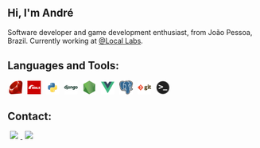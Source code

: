 ## Hi, I'm André

Software developer and game development enthusiast, from João Pessoa, Brazil. Currently working at [@Local Labs](https://locallabs.com/).


## Languages and Tools:

<code><img height="27" style="margin: 0 3px" src="https://raw.githubusercontent.com/github/explore/80688e429a7d4ef2fca1e82350fe8e3517d3494d/topics/ruby/ruby.png"></code>
<code><img height="27" style="margin: 0 3px" src="https://raw.githubusercontent.com/github/explore/80688e429a7d4ef2fca1e82350fe8e3517d3494d/topics/rails/rails.png"></code>
<code><img height="27" style="margin: 0 3px" src="https://raw.githubusercontent.com/github/explore/80688e429a7d4ef2fca1e82350fe8e3517d3494d/topics/python/python.png"></code>
<code><img height="27" style="margin: 0 3px" src="https://raw.githubusercontent.com/github/explore/80688e429a7d4ef2fca1e82350fe8e3517d3494d/topics/django/django.png"></code>
<code><img height="27" style="margin: 0 3px" src="https://raw.githubusercontent.com/github/explore/80688e429a7d4ef2fca1e82350fe8e3517d3494d/topics/nodejs/nodejs.png"></code>
<code><img height="27" style="margin: 0 3px" src="https://raw.githubusercontent.com/github/explore/80688e429a7d4ef2fca1e82350fe8e3517d3494d/topics/vue/vue.png"></code>
<code><img height="27" style="margin: 0 3px" src="https://raw.githubusercontent.com/github/explore/80688e429a7d4ef2fca1e82350fe8e3517d3494d/topics/postgresql/postgresql.png"></code>
<code><img height="27" style="margin: 0 3px" src="https://raw.githubusercontent.com/github/explore/80688e429a7d4ef2fca1e82350fe8e3517d3494d/topics/git/git.png"></code>
<code><img height="27" style="margin: 0 3px" src="https://raw.githubusercontent.com/github/explore/80688e429a7d4ef2fca1e82350fe8e3517d3494d/topics/terminal/terminal.png"></code>


## Contact:

<a href="https://www.linkedin.com/in/andreealencar/">
  <img width="27px" style="margin: 0 5px" src="https://cdn.jsdelivr.net/npm/simple-icons@v3/icons/linkedin.svg" />
</a>
<a href="https://t.me/andreealencar">
  <img width="27px" style="margin: 0 5px" src="https://cdn.jsdelivr.net/npm/simple-icons@v3/icons/telegram.svg" />
</a>
